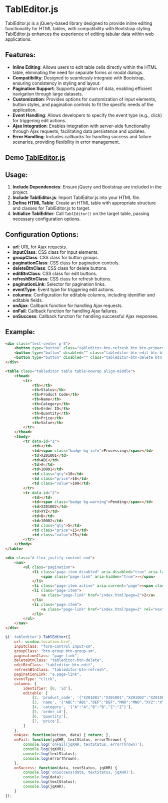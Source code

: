 # TablEditor.js 

TablEditor.js is a jQuery-based library designed to provide inline editing functionality for HTML tables, with compatibility with Bootstrap styling. TablEditor.js enhances the experience of editing tabular data within web applications.

## Features:

- **Inline Editing**: Allows users to edit table cells directly within the HTML table, eliminating the need for separate forms or modal dialogs.
- **Compatibility**: Designed to seamlessly integrate with Bootstrap, ensuring consistency in styling and layout.
- **Pagination Support**: Supports pagination of data, enabling efficient navigation through large datasets.
- **Customization**: Provides options for customization of input elements, button styles, and pagination controls to fit the specific needs of the application.
- **Event Handling**: Allows developers to specify the event type (e.g., click) for triggering edit actions.
- **Ajax Integration**: Enables integration with server-side functionality through Ajax requests, facilitating data persistence and updates.
- **Error Handling**: Includes callbacks for handling success and failure scenarios, providing flexibility in error management.

## Demo [TablEditor.js](https://souravmsh.github.io/tableditor)

## Usage:

1. **Include Dependencies**: Ensure jQuery and Bootstrap are included in the project.
2. **Include TablEditor.js**: Import TablEditor.js into your HTML file.
3. **Define HTML Table**: Create an HTML table with appropriate structure and classes for TablEditor.js to target.
4. **Initialize TablEditor**: Call `TablEditor()` on the target table, passing necessary configuration options.

## Configuration Options:

- **url**: URL for Ajax requests.
- **inputClass**: CSS class for input elements.
- **groupClass**: CSS class for button groups.
- **paginationClass**: CSS class for pagination controls.
- **deleteBtnClass**: CSS class for delete buttons.
- **editBtnClass**: CSS class for edit buttons.
- **refreshBtnClass**: CSS class for refresh buttons.
- **paginationLink**: Selector for pagination links.
- **eventType**: Event type for triggering edit actions.
- **columns**: Configuration for editable columns, including identifier and editable fields.
- **onAjax**: Callback function for handling Ajax requests.
- **onFail**: Callback function for handling Ajax failures.
- **onSuccess**: Callback function for handling successful Ajax responses.

## Example:

```HTML
<div class="text-center p-5">
    <button type="button" class="tableditor-btn-refresh btn btn-primary">Refresh Page</button>
    <button type="button" disabled="" class="tableditor-btn-edit btn btn-info">Update 0 Items</button>
    <button type="button" disabled="" class="tableditor-btn-delete btn btn-danger">Delete 0 Items</button>
</div>

<table class="tableditor table table-nowrap align-middle">
    <thead>
        <tr>
            <th></th>
            <th>Status</th>
            <th>Product Code</th>
            <th>Name</th>
            <th>Category</th>
            <th>Order ID</th>
            <th>Quantity</th>
            <th>Price</th>
            <th>Value</th> 
        </tr>
    </thead>
    <tbody>
        <tr data-id="1">
            <td></td>
            <td><span class="badge bg-info">Processing</span></td>
            <td>XZ01001</td>
            <td>ABC</td>
            <td>A</td>
            <td>10001</td>
            <td class="qty">10</td>
            <td class="price">10</td>
            <td class="value">100</td>
        </tr> 
        <tr data-id="2">
            <td></td>
            <td><span class="badge bg-warning">Pending</span></td>
            <td>XZ01002</td>
            <td>XYZ</td>
            <td>B</td>
            <td>10002</td>
            <td class="qty">5</td>
            <td class="price">15</td>
            <td class="value">75</td>
        </tr> 
    </tbody>
</table>

<div class="d-flex justify-content-end">
    <nav>
        <ul class="pagination">
            <li class="page-item disabled" aria-disabled="true" aria-label="« Previous">
                <span class="page-link" aria-hidden="true">‹</span>
            </li>
            <li class="page-item active" aria-current="page"><span class="page-link">1</span></li>
            <li class="page-item">
                <a class="page-link" href="index.html?page=2">2</a>
            </li>
            <li class="page-item">
                <a class="page-link" href="index.html?page=2" rel="next" aria-label="Next »">›</a>
            </li>
        </ul>
    </nav>
</div> 

```

```javascript
$('.tableditor').TablEditor({
    url: window.location.href,
    inputClass: "form-control input-sm",
    groupClass: "btn-group btn-group-sm",
    paginationClass: "page-link",
    deleteBtnClass: "tableditor-btn-delete",
    editBtnClass: "tableditor-btn-edit",
    refreshBtnClass: "tableditor-btn-refresh",
    paginationLink: "a.page-link",
    eventType: "click",
    columns: {
        identifier: [0, 'id'],
        editable: [
            [2, 'product_code', '{"XZ01001":"XZ01001","XZ01002":"XZ01002","XZ01003":"XZ01003","XZ01004":"XZ01004","XZ01005":"XZ01005"}'],
            [3, 'name', '{"ABC":"ABC","DEF":"DEF","MNO":"MNO","XYZ":"XYZ"}'],
            [4, 'category', '{"A":"A","B":"B","Z":"Z"}'],
            [5, 'order_id'],
            [6, 'quantity'],
            [7, 'price'],
        ]
    },
    onAjax: function(action, data) { return; },
    onFail: function(jqXHR, textStatus, errorThrown) {
        console.log('onFail(jqXHR, textStatus, errorThrown)');
        console.log(jqXHR);
        console.log(textStatus);
        console.log(errorThrown);
    },
    onSuccess: function(data, textStatus, jqXHR) {
        console.log('onSuccess(data, textStatus, jqXHR)');
        console.log(data);
        console.log(textStatus);
        console.log(jqXHR);
    }
}); 

